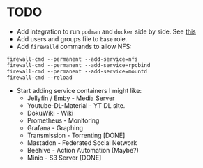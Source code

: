 # TODO
- Add integration to run `podman` and `docker` side by side. See [this](https://faun.pub/how-to-install-simultaneously-docker-and-podman-on-rhel-8-centos-8-cb67412f321e)
- Add users and groups file to `base` role.
- Add `firewalld` commands to allow NFS:
```
firewall-cmd --permanent --add-service=nfs
firewall-cmd --permanent --add-service=rpcbind
firewall-cmd --permanent --add-service=mountd
firewall-cmd --reload
```
- Start adding service containers I might like:
    - Jellyfin / Emby - Media Server
    - Youtube-DL-Material - YT DL site. 
    - DokuWiki - Wiki
    - Prometheus - Monitoring
    - Grafana - Graphing
    - Transmission - Torrenting [DONE]
    - Mastadon - Federated Social Network
    - Beehive - Action Automation (Maybe?)
    - Minio - S3 Server [DONE]
